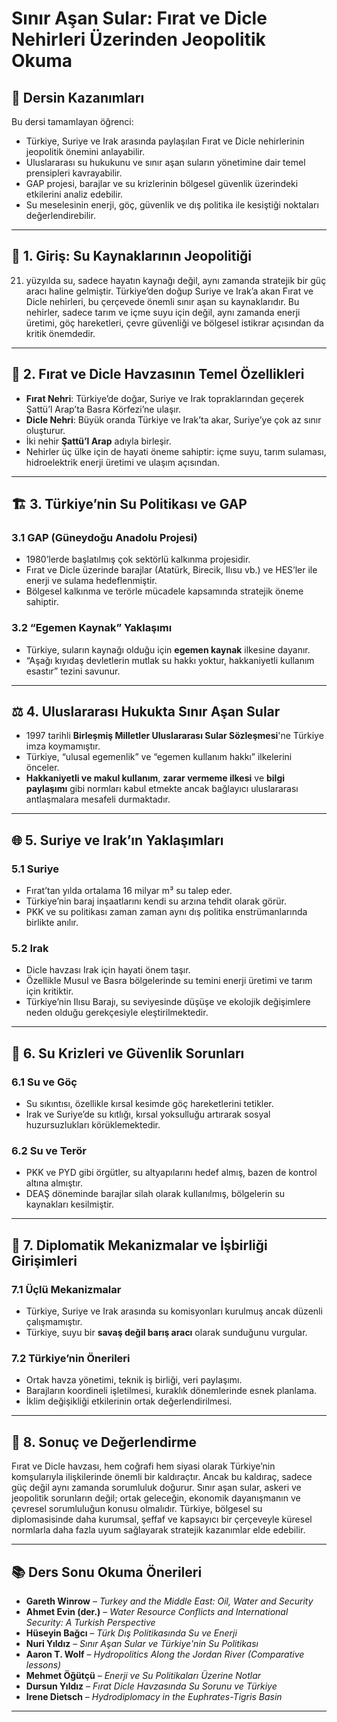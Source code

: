# Sınır Aşan Sular: Fırat ve Dicle Nehirleri Üzerinden Jeopolitik Okuma

## 🎯 Dersin Kazanımları

Bu dersi tamamlayan öğrenci:

- Türkiye, Suriye ve Irak arasında paylaşılan Fırat ve Dicle nehirlerinin jeopolitik önemini anlayabilir.
- Uluslararası su hukukunu ve sınır aşan suların yönetimine dair temel prensipleri kavrayabilir.
- GAP projesi, barajlar ve su krizlerinin bölgesel güvenlik üzerindeki etkilerini analiz edebilir.
- Su meselesinin enerji, göç, güvenlik ve dış politika ile kesiştiği noktaları değerlendirebilir.

---

## 🧭 1. Giriş: Su Kaynaklarının Jeopolitiği

21. yüzyılda su, sadece hayatın kaynağı değil, aynı zamanda stratejik bir güç aracı haline gelmiştir. Türkiye’den doğup Suriye ve Irak’a akan Fırat ve Dicle nehirleri, bu çerçevede önemli sınır aşan su kaynaklarıdır. Bu nehirler, sadece tarım ve içme suyu için değil, aynı zamanda enerji üretimi, göç hareketleri, çevre güvenliği ve bölgesel istikrar açısından da kritik önemdedir.

---

## 🌊 2. Fırat ve Dicle Havzasının Temel Özellikleri

- **Fırat Nehri**: Türkiye’de doğar, Suriye ve Irak topraklarından geçerek Şattü’l Arap’ta Basra Körfezi’ne ulaşır.
- **Dicle Nehri**: Büyük oranda Türkiye ve Irak’ta akar, Suriye’ye çok az sınır oluşturur.
- İki nehir **Şattü’l Arap** adıyla birleşir.
- Nehirler üç ülke için de hayati öneme sahiptir: içme suyu, tarım sulaması, hidroelektrik enerji üretimi ve ulaşım açısından.

---

## 🏗️ 3. Türkiye’nin Su Politikası ve GAP

### 3.1 GAP (Güneydoğu Anadolu Projesi)

- 1980’lerde başlatılmış çok sektörlü kalkınma projesidir.
- Fırat ve Dicle üzerinde barajlar (Atatürk, Birecik, Ilısu vb.) ve HES’ler ile enerji ve sulama hedeflenmiştir.
- Bölgesel kalkınma ve terörle mücadele kapsamında stratejik öneme sahiptir.

### 3.2 “Egemen Kaynak” Yaklaşımı

- Türkiye, suların kaynağı olduğu için **egemen kaynak** ilkesine dayanır.
- “Aşağı kıyıdaş devletlerin mutlak su hakkı yoktur, hakkaniyetli kullanım esastır” tezini savunur.

---

## ⚖️ 4. Uluslararası Hukukta Sınır Aşan Sular

- 1997 tarihli **Birleşmiş Milletler Uluslararası Sular Sözleşmesi**'ne Türkiye imza koymamıştır.
- Türkiye, “ulusal egemenlik” ve “egemen kullanım hakkı” ilkelerini önceler.
- **Hakkaniyetli ve makul kullanım**, **zarar vermeme ilkesi** ve **bilgi paylaşımı** gibi normları kabul etmekte ancak bağlayıcı uluslararası antlaşmalara mesafeli durmaktadır.

---

## 🌐 5. Suriye ve Irak’ın Yaklaşımları

### 5.1 Suriye

- Fırat’tan yılda ortalama 16 milyar m³ su talep eder.
- Türkiye’nin baraj inşaatlarını kendi su arzına tehdit olarak görür.
- PKK ve su politikası zaman zaman aynı dış politika enstrümanlarında birlikte anılır.

### 5.2 Irak

- Dicle havzası Irak için hayati önem taşır.
- Özellikle Musul ve Basra bölgelerinde su temini enerji üretimi ve tarım için kritiktir.
- Türkiye’nin Ilısu Barajı, su seviyesinde düşüşe ve ekolojik değişimlere neden olduğu gerekçesiyle eleştirilmektedir.

---

## 🚰 6. Su Krizleri ve Güvenlik Sorunları

### 6.1 Su ve Göç

- Su sıkıntısı, özellikle kırsal kesimde göç hareketlerini tetikler.
- Irak ve Suriye’de su kıtlığı, kırsal yoksulluğu artırarak sosyal huzursuzlukları körüklemektedir.

### 6.2 Su ve Terör

- PKK ve PYD gibi örgütler, su altyapılarını hedef almış, bazen de kontrol altına almıştır.
- DEAŞ döneminde barajlar silah olarak kullanılmış, bölgelerin su kaynakları kesilmiştir.

---

## 🤝 7. Diplomatik Mekanizmalar ve İşbirliği Girişimleri

### 7.1 Üçlü Mekanizmalar

- Türkiye, Suriye ve Irak arasında su komisyonları kurulmuş ancak düzenli çalışmamıştır.
- Türkiye, suyu bir **savaş değil barış aracı** olarak sunduğunu vurgular.

### 7.2 Türkiye’nin Önerileri

- Ortak havza yönetimi, teknik iş birliği, veri paylaşımı.
- Barajların koordineli işletilmesi, kuraklık dönemlerinde esnek planlama.
- İklim değişikliği etkilerinin ortak değerlendirilmesi.

---

## 📌 8. Sonuç ve Değerlendirme

Fırat ve Dicle havzası, hem coğrafi hem siyasi olarak Türkiye’nin komşularıyla ilişkilerinde önemli bir kaldıraçtır. Ancak bu kaldıraç, sadece güç değil aynı zamanda sorumluluk doğurur. Sınır aşan sular, askeri ve jeopolitik sorunların değil; ortak geleceğin, ekonomik dayanışmanın ve çevresel sorumluluğun konusu olmalıdır. Türkiye, bölgesel su diplomasisinde daha kurumsal, şeffaf ve kapsayıcı bir çerçeveyle küresel normlarla daha fazla uyum sağlayarak stratejik kazanımlar elde edebilir.

---

## 📚 Ders Sonu Okuma Önerileri

- **Gareth Winrow** – _Turkey and the Middle East: Oil, Water and Security_
- **Ahmet Evin (der.)** – _Water Resource Conflicts and International Security: A Turkish Perspective_
- **Hüseyin Bağcı** – _Türk Dış Politikasında Su ve Enerji_
- **Nuri Yıldız** – _Sınır Aşan Sular ve Türkiye'nin Su Politikası_
- **Aaron T. Wolf** – _Hydropolitics Along the Jordan River (Comparative lessons)_
- **Mehmet Öğütçü** – _Enerji ve Su Politikaları Üzerine Notlar_
- **Dursun Yıldız** – _Fırat Dicle Havzasında Su Sorunu ve Türkiye_
- **Irene Dietsch** – _Hydrodiplomacy in the Euphrates-Tigris Basin_

---

